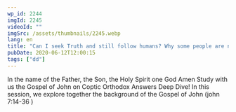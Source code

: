```yaml
---
wp_id: 2244
imgId: 2245
videoId: ""
imgSrc: /assets/thumbnails/2245.webp
lang: en
title: "Can I seek Truth and still follow humans? Why some people are not persuaded by Truth?"
pubDate: 2020-06-12T12:00:15
tags: ["dd"]
---
```


<!-- page: 6 -->

<p>In the name of the Father, the Son, the Holy Spirit one God Amen Study with us the Gospel of John on Coptic Orthodox Answers Deep Dive! In this session, we explore together the background of the Gospel of John (john 7:14-36 )</p>
<p>&nbsp;</p>
